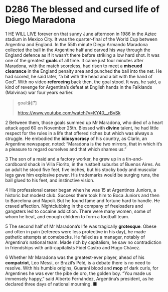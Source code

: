 # D286 The blessed and cursed life of Diego Maradona
1 HE WILL LIVE forever on that sunny June afternoon in 1986 in the Aztec stadium in Mexico City. It was the quarter-final of the World Cup between Argentina and England. In the 55th minute Diego Armando Maradona collected the ball in the Argentine half and carved his way through the England defence as if it wasn’t there before striking a low hard shot. It was one of the greatest **goals** of all time. It came just four minutes after Maradona, with the match scoreless, had risen to meet a **miscued** **clearance** in the England penalty area and punched the ball into the net. He had scored, he said later, “a bit with the head and a bit with the hand of God”. With no video **refereeing** back then, the goal stood. It was, he said, a kind of revenge for Argentina’s defeat at English hands in the Falklands (Malvinas) war four years earlier.

> goal:射门
>
> https://www.youtube.com/watch?v=KY40__rBvSk
>

2 Between them, those goals summed up Mr Maradona, who died of a heart attack aged 60 on November 25th. Blessed with **divine** talent, he had little respect for the rules in a life that offered riches but which was always a struggle. He embodied the **idiosyncrasy** of his country, as Clarín, an Argentine newspaper, noted: “Maradona is the two mirrors, that in which it’s a pleasure to regard ourselves and that which shames us.”

3 The son of a maid and a factory worker, he grew up in a tin-and-cardboard shack in Villa Fiorito, in the rustbelt suburbs of Buenos Aires. As an adult he stood five feet, five inches, but his stocky body and muscular legs gave him explosive power. His trademarks would be surging runs, the ball glued to his feet, and instinctive vision.

4 His professional career began when he was 15 at Argentinos Juniors, a historic but modest club. Success there took him to Boca Juniors and then to Barcelona and Napoli. But he found fame and fortune hard to handle. He craved affection. Nightclubbing in the company of freeloaders and gangsters led to cocaine addiction. There were many women, some of whom he beat, and enough children to form a football team.

5 The second half of Mr Maradona’s life was tragically **grotesque**. Obese and often in pain (referees were less protective in his day), he made pathetic attempts at comebacks. He failed as a manager, notably of Argentina’s national team. Made rich by capitalism, he saw no contradiction in friendships with anti-capitalists Fidel Castro and Hugo Chávez.

6 Whether Mr Maradona was the greatest-ever player, ahead of his **compatriot**, Leo Messi, or Brazil’s Pelé, is a debate there is no need to resolve. With his humble origins, Guaraní blood and **mop** of dark curls, for Argentines he was ever the pibe de oro, the golden boy. “You made us immensely happy,” said Alberto Fernández, Argentina’s president, as he declared three days of national mourning. ■

